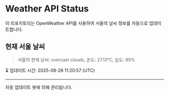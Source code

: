 
# Weather API Status

이 리포지토리는 OpenWeather API를 사용하여 서울의 날씨 정보를 자동으로 업데이트합니다.

## 현재 서울 날씨
> 서울의 현재 날씨: overcast clouds, 온도: 27.13°C, 습도: 85%

⏳ 업데이트 시간: 2025-08-28 11:20:57 (UTC)

---
자동 업데이트 봇에 의해 관리됩니다.

